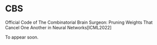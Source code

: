 # CBS
Official Code of The Combinatorial Brain Surgeon: Pruning Weights That Cancel One Another in Neural Networks[ICML2022]

To appear soon.
